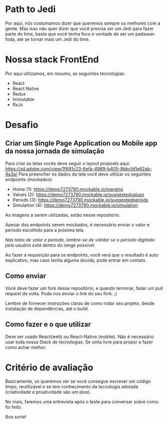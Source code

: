 # Path to Jedi
Por aqui, nós costumamos dizer que queremos sempre os melhores com a gente. Mas isso não quer dizer que você precisa ser um Jedi para fazer parte do time, basta que você tenha foco e vontade de ser um padawan foda, até se tornar mais um Jedi do time.

# Nossa stack FrontEnd
Por aqui utilizamos, em resumo, as seguintes tecnologias:
- React
- React Native
- Redux
- Immutable
- RxJs


# Desafio
## Criar um Single Page Application ou Mobile app da nossa jornada de simulação
Para criar as telas vocês deve seguir o layout proposto aqui: https://xd.adobe.com/view/1f691c23-6efa-4989-b405-9bbcfd1e62ab-4a3a/
Para preencher os dados da tela você deve utilizar os seguintes endpoints (mockados):
- Home (1): https://demo7273790.mockable.io/margins
- Values (2): https://demo7273790.mockable.io/suggestedvalues
- Periods (3): https://demo7273790.mockable.io/suggestedperiods
- Simulation (4): https://demo7273790.mockable.io/simulation

As imagens a serem utilizadas, estão nesse repositório.

Apesar dos endpoints serem mockados, é necessário enviar o valor e período escolhido para a próxima tela.

*Nas telas de valor e período, lembre-se de validar se o período digitado pelo usuário está dentro do range possível.*

Ao fazer a requisição para os endpoints, você verá que o resultado é auto explicativo, mas caso tenha alguma dúvida, pode entrar em contato.

## Como enviar
Você deve fazer um fork desse repositório, e quando terminar, fazer um pull request de volta.
Pode nos enviar o link do seu fork. ;)

Lembre de fornecer instruções claras de como rodar seu projeto, desde instalação de dependências, até o build.

## Como fazer e o que utilizar
Deve ser usado React(web) ou React-Native (mobile).
Não é necessário usar toda nossa Stack de tecnologias. Se sinta livre para propor e fazer como achar melhor.

# Critério de avaliação

Basicamente, só queremos ver se você consegue escrever um código limpo, reutilizável e se tem conhecimento da tecnologia adotada (criatividade e proatividade são um plus).

No mais, faremos uma entrevista após o teste para conversar sobre como foi feito.

Boa sorte!

